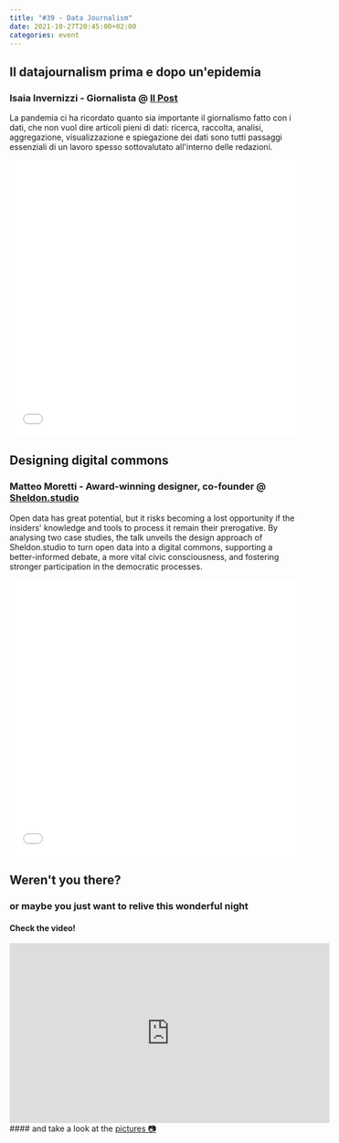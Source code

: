 ```yaml
---
title: "#39 - Data Journalism"
date: 2021-10-27T20:45:00+02:00
categories: event
---
```


## Il datajournalism prima e dopo un'epidemia

### Isaia Invernizzi - Giornalista @ [Il Post](//www.ilpost.it)

La pandemia ci ha ricordato quanto sia importante il giornalismo fatto con i dati, che non vuol dire articoli pieni di dati: ricerca, raccolta, analisi, aggregazione, visualizzazione e spiegazione dei dati sono tutti passaggi essenziali di un lavoro spesso sottovalutato all'interno delle redazioni.

<iframe src="//www.slideshare.net/slideshow/embed_code/key/tc5vZPspsAvZae" width="100%" height="485" frameborder="0" marginwidth="0" marginheight="0" scrolling="no" allowfullscreen> </iframe>

## Designing digital commons

### Matteo Moretti - Award-winning designer, co-founder @ [Sheldon.studio](//www.sheldon.studio)

Open data has great potential, but it risks becoming a lost opportunity if the insiders' knowledge and tools to process it remain their prerogative. By analysing two case studies, the talk unveils the design approach of Sheldon.studio to turn open data into a digital commons, supporting a better-informed debate, a more vital civic consciousness, and fostering stronger participation in the democratic processes.

<iframe src="//www.slideshare.net/slideshow/embed_code/key/vmYO7Jd1OTYzzc" width="100%" height="485" frameborder="0" marginwidth="0" marginheight="0" scrolling="no" allowfullscreen> </iframe>

## Weren't you there?

### or maybe you just want to relive this wonderful night

<section class="fb-links">

#### Check the video!

<iframe width="560" height="315" src="https://www.youtube.com/embed/6RQIzPgrMQM" frameborder="0" allow="accelerometer; autoplay; clipboard-write; encrypted-media; gyroscope; picture-in-picture" allowfullscreen></iframe>
#### and take a look at the <a id="fb_photo_album" class="btn-facebook" target="_blank" href="//bit.ly/ST39-pics">pictures &#128247;</a>
</section>
